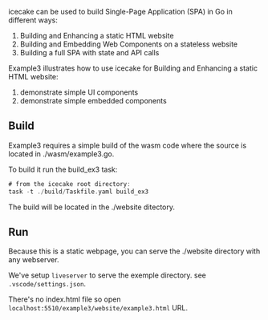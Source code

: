 
icecake can be used to build Single-Page Application (SPA) in Go in different ways:

1. Building and Enhancing a static HTML website
1. Building and Embedding Web Components on a stateless website
1. Building a full SPA with state and API calls

Example3 illustrates how to use icecake for Building and Enhancing a static HTML website:


1. demonstrate simple UI components
1. demonstrate simple embedded components


## Build

Example3 requires a simple build of the wasm code where the source is located in ./wasm/example3.go.

To build it run the build_ex3 task:

```go
# from the icecake root directory:
task -t ./build/Taskfile.yaml build_ex3
```

The build will be located in the ./website ditectory.

## Run

Because this is a static webpage, you can serve the ./website directory with any webserver. 

We've setup `liveserver` to serve the exemple directory. see `.vscode/settings.json`.

There's no index.html file so open `localhost:5510/example3/website/example3.html` URL.

